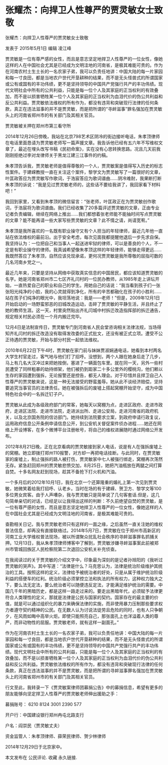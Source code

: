 # 张耀杰：向捍卫人性尊严的贾灵敏女士致敬

张耀杰：向捍卫人性尊严的贾灵敏女士致敬

发表于 2015年5月1日 编辑 凌江峰

贾灵敏是一位有尊严感的女性，而且是意志坚定地捍卫人性尊严的一位女性，像她这样的人在中国社会尤其是已经成为文明洼地的河南省，是极其难能可贵的。作为在河南农村土生土长的一名农家子弟，我可以负责任地讲：中国大陆的每一片家园和每一寸良田，都是当地农户世代开垦耕种的结果，而不是无头怪兽式的所谓国家或公有或国有的丰功伟绩，更不是坚持领导的中国共产党强行共产的丰功伟绩。现代文明社会中所有的公共利益，只能是每一位个人及其家庭的正当权利的有效叠加，而不是以损害牺牲某一位个人及其家庭的正当权利为血泪代价的伪公共利益和反公共利益。贾灵敏依法维权的所有作为，都没有违背和突破现行法律的任何条款，真正在违法滋事的并不是贾灵敏，而是把所谓的“寻衅滋事”罪名强加在贾灵敏头上的河南省郑州市的有关部门及其相关官员。

 贾灵敏被关押在郑州市第三看守所

2014年12月26日傍晚，我站在北京798艺术区阴冷的街边接听电话，朱孝顶律师在电话里面恳请为贾灵敏老师写一篇声援文章。我告诉他已经有五六年不写维权文章了，最近在埋头改写书稿《民初命案》，实在没有心思转换思路。况且几天前我刚刚拒绝过李对龙律师关于黑龙江建三江事件的约稿。

朱孝顶告诉我，贾灵敏老师是值得尊敬的一个人，贾灵敏案是值得写入历史的标志性案件。于建嵘教授一直在关注这个案件，黎学文为贾灵敏写了一篇很好的文章，叶匡政答应为贾灵敏写作歌词，于浩宸答应为歌词谱曲……阴冷难耐，我果断打断朱孝顶的诉说：“我是见过贾灵敏老师的，这些话不要给我讲了，我回家看下材料吧！”

我回到家里，又看到朱孝顶的微信留言：“张老师，叶匡政正在为贾灵敏创作歌词，于浩宸将为歌词谱曲。我们已经收集了20多篇评述贾灵敏的文章，正由专业记者负责编辑，继续在网络上推出……我们都想着张老师能不能抽时间写点贾灵敏的文章？能不能再请一些大家写些贾灵敏的文章？此不情之请，尚请宽宥。”

朱孝顶是我所喜欢的一名既有职业操守又有个人担当的年轻律师，最近几年他一直站在依法维权的最前沿。出于安全考虑，每次见面我都提醒他退后一步先求自保。我坚持认为：一位把自己和当事人一起送进牢狱的律师，可以是善良的个人，不一定是有职业操守的律师。我真诚希望像朱孝顶这样的年轻律师，能够走得更远……我既然答应了朱孝顶，自然应该兑现承诺，更何况贾灵敏是我所尊敬的屈指可数的几名河南乡党之一。

最近几年来，只要是坚持从网络中获取真实信息的中国居民，都应该知道贾灵敏的名字。她是河南省郑州市二七区齐礼闫村的一位民办教师，从1985年走上讲坛开始，一直热爱自己的职业和自己的学生。用她自己的话说：“我当看到孩子们一张张阳光纯净的小脸，我的心灵就得到净化，所有的辛苦都融化在孩子的小胜利……站在孩子们纯净的眼光中，我坦荡地说：我是——老师！”但是，2009年12月1日开始启动的一场野蛮邪恶的旧城改造运动，击碎了贾灵敏的平静生活，并且终止了她的教师生涯。这一天，村里突然贴出齐礼闫城中村拆迁改造指挥部的拆迁通告，规定相关村民必须在一个月内搬迁完毕。

12月4日是法制宣传日，贾灵敏专门到河南省人民会堂咨询相关法律法规，当场得知齐礼闫村的拆迁改造没有取得发改委的正式批文，还没有被正式立项。遭受不公正待遇的贾灵敏，开始与部分村民一起依法维权。

2010年6月22日下午4时，贾灵敏在家门前与妹妹贾淑娴通电话，她看到本村两名大学生村官走过，客气地与他们打了招呼。没想到，两个人跟在她身后走了几步，马上有几名大汉冲过来把她按倒，塞进了一辆面包车里。就在同一天，另外一些村民遭受了同样粗暴的劫持绑架，他们被扔到距家二十多公里外的樱桃沟，他们赖以生存的家园遭到强拆，无论报警还是控告，都无人理会。对于珍惜并且捍卫自己人性尊严的贾灵敏来说，这是一种无法接受的野蛮羞辱。她从此不谈经济赔偿，坚持要追究当事官员的法律责任。她在被强拆后的废墟上搭起窝棚开始坚守，成为中国特色社会中的一名拆迁钉子户。

贾灵敏从此成为各级政府部门的常客，她每天以窝棚为点，走进区政府、走进市政府，走进区法院、走进市法院，走进派出所、走进公安局，走进河南省的政府机关，以及北京国务院的信访部门。她持续到法院要求立案，到政府申请行政复议，运用政府信息公开条例申请信息公开，到公安机关督促案件侦办进程……她还在网络上开设博客，在多个微博平台注册帐号，将自己的维权进展随时通过网络公开发布。

2012年8月21日晚，正在北京看病的贾灵敏接到家人电话，说是有人在强拆废墟上的窝棚。她立即拨打郑州110报警，对方却一再把电话挂断。与此同时，在贾灵敏家的废墟上，制止强拆的路人被打伤，贾灵敏家中七人被强行绑走，窝棚再次荡然无存。紧急赶回郑州的贾灵敏悲愤交加，8月25日，她把汽油瓶放在两腿之间打算自焚。十多名网友赶到现场，趁其不备抢下打火机和汽油。

一个多月后的2012年10月1日，我在北京一个还算隆重的婚礼上第一次见到贾灵敏，她微笑着给我打招呼、认老乡。当时在场的有于建嵘、贺卫方、黎学文等100多位男女宾客。由于人声嘈杂，我与贾灵敏只是简单说了几句客套话.但是，这几句简单亲切的对话，已经足以让我得出这样的判断：不久前绝望自焚的贾灵敏，是一位有尊严感的女性，而且是意志坚定地捍卫人性尊严的一位女性，像她这样的人在中国社会尤其是已经成为文明洼地的河南省，是极其难能可贵的。

查勘相关日记，我与贾灵敏老师只有这样的一面之缘，之后虽然一直关注她的维权普法信息，却再没有直接联络过。2014年5月7日，贾灵敏在位于郑州市高新区的河南工业大学维权普法现场，被以所谓聚众扰乱社会秩序的寻衅滋事罪名抓捕关押。12月13日，我从朱孝顶律师博客中了解到，贾灵敏涉嫌寻衅滋事案此前被郑州市管城回族区人民检察院第二次退回公安机关补充侦查。

在我阅读过的关于贾灵敏的介绍文字中，印象最为深刻的是记者孙旭阳的《我听过贾灵敏的哭声》。其中写道：“法律是什么？马克思认为，法律是统治阶级维护其统治的工具。按照这样的定义，法律给予被统治者的好处，只是从属于维护统治阶级利益的搭便车的红利。统治阶级必须掌控立法和执法的所有权力，这种权力独大之下，要么法无定法，要么统治者可以随便违反定法，才能满足维护统治的需要。中国几千年的黑暗历史，都是这样一路走过来的。要走出黑暗年代，必须赋予法律更符合人类理性的定义，那就是法律是公民与国家的契约。国家存在的最主要的价值，就是可以通过组织化的暴力来确保法律的实施，而非使用暴力压制那些要求权力者遵守契约精神的公民。在无数人认为讨说法徒劳且危险的同时，也有人只争朝夕，在风雨如晦中高举火炬。即使只能照亮自己，那张面孔上也洋溢着人类的尊严，而非动物性的屈服。贾灵敏老师，就有这样一副面孔。”

作为在河南农村土生土长的一名农家子弟，我可以负责任地讲：中国大陆的每一片家园和每一寸良田，都是当地农户世代开垦耕种的结果，而不是无头怪兽式的所谓国家或公有或国有的丰功伟绩，更不是坚持领导的中国共产党强行共产的丰功伟绩。现代文明社会中所有的公共利益，只能是每一位个人及其家庭的正当权利的有效叠加，而不是以损害牺牲某一位个人及其家庭的正当权利为血泪代价的伪公共利益和反公共利益。贾灵敏依法维权的所有作为，都没有违背和突破现行法律的任何条款，真正在违法滋事的并不是贾灵敏，而是把所谓的寻衅滋事罪名强加在贾灵敏头上的河南省郑州市的有关部门及其相关官员。

行文至此，我转录一下《贾灵敏案律师团募捐公告》中的募捐信息，希望有更多的朋友能够向坚定捍卫人性尊严的贾灵敏老师伸出援助之手：

募捐账号： 6210 8124 3001 2390 577

开户行：中国建设银行郑州冉屯北路支行

户名：阎崇民（贾灵敏丈夫）

资金监管人：朱孝顶律师、薛荣民律师、贺少林律师

2014年12月29日于北京家中。

本文发布在 公民评论. 收藏 永久链接.